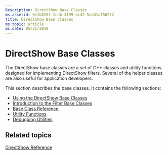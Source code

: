 ```yaml
---
Description: DirectShow Base Classes
ms.assetid: 0e1b828f-1cdb-4199-bc42-5ad41af56222
title: DirectShow Base Classes
ms.topic: article
ms.date: 05/31/2018
---
```


# DirectShow Base Classes

The DirectShow base classes are a set of C++ classes and utility functions designed for implementing DirectShow filters. Several of the helper classes are also useful for application developers.

This section describes the base classes. It contains the following sections:

-   [Using the DirectShow Base Classes](using-the-directshow-base-classes.md)
-   [Introduction to the Filter Base Classes](introduction-to-the-filter-base-classes.md)
-   [Base Class Reference](base-class-reference.md)
-   [Utility Functions](utility-functions.md)
-   [Debugging Utilities](debugging-utilities.md)

## Related topics

<dl> <dt>

[DirectShow Reference](directshow-reference.md)
</dt> </dl>

 

 



